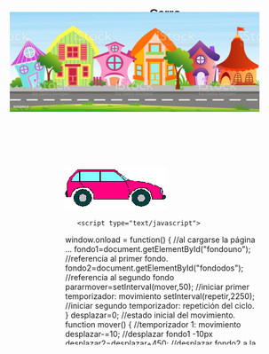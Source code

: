 # Carro
<!DOCTYPE html PUBLIC "-//W3C//DTD XHTML 1.0 Transitional//EN">

<html>
<head>
<title>Mi coche</title> 
</head>
<body>
<h1>Mi coche</h1>
<div id="visor">
   <div id="fondouno">
      <img src="calle1.jpg" alt="fondo1" >
   </div>
   <div id="fondodos">
      <img src="calle1.jpg" alt="fondo2" >
   </div>
   <div id="micoche">
      <img src="coche.gif" alt="elCoche" >
   <div>
</div>

<style type="text/css">
* { margin: 0px auto; padding: 0px; }
h1 { font:bold 1.5em arial; text-align: center; padding: 0.5em ; }
#visor { position: absolute; top: 100px; left: 200px; width: 450px; 
         height: 600px; overflow: hidden; }
#fondouno { position: absolute; top: 0px; left: 0px; }
#fondodos { position: absolute; top: 0px; left: 450px; }
#micoche { position: absolute; top: 280px; left: 100px; }
</style> 
       <script type="text/javascript">
window.onload = function() { //al cargarse la página ...
fondo1=document.getElementById("fondouno"); //referencia al primer fondo.
fondo2=document.getElementById("fondodos"); //referencia al segundo fondo
pararmover=setInterval(mover,50); //iniciar primer temporizador: movimiento
setInterval(repetir,2250); //iniciar segundo temporizador: repetición del ciclo. 
}
desplazar=0; //estado inicial del movimiento.
function mover() { //temporizador 1: movimiento
         desplazar-=10; //desplazar fondo1 -10px
         desplazar2=desplazar+450; //desplazar fondo2 a la vez
         posicion1=desplazar+"px"; //preparar para código CSS fondo1
         posicion2=desplazar2+"px"; //preparar para código CSS fondo1
         fondo1.style.left=posicion1; //cambiar posición fondo1 mediante CSS
         fondo2.style.left=posicion2; //cambiar posición fondo2
         }
function repetir() { //temporizador 2: repetir ciclo
         fondo1.style.left="0px"; //posición inicial de fondo1
         fondo2.style.left="450px"; //posición inicial de fondo2
         desplazar=0; //posicion inicial referencia de movimiento.
         }			
</script>
</body>
</html>
